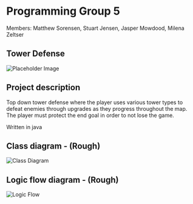 # Programming Group 5

Members: Matthew Sorensen, Stuart Jensen, Jasper Mowdood, Milena Zeltser

## Tower Defense

![Placeholder Image](https://github.com/MarsMatthew/SkylineProgramming5/blob/main/image/towerDefense.jpeg?raw=true)

## Project description

Top down tower defense where the player uses various tower types to defeat enemies through upgrades as they progress throughout the map. The player must protect the end goal in order to not lose the game.

Written in java

## Class diagram - (Rough)

![Class Diagram](https://github.com/MarsMatthew/SkylineProgramming5/blob/main/image/TowerClassDiagram.drawio.png?raw=true)

## Logic flow diagram - (Rough)

![Logic Flow](https://github.com/MarsMatthew/SkylineProgramming5/blob/main/image/TowerLogicFlow.png?raw=true)
